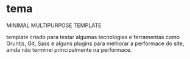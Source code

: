 # tema
MINIMAL MULTIPURPOSE TEMPLATE 

template criado para testar algumas tecnologias e ferramentas como Gruntjs, Git, Sass e alguns plugins para melhorar a performace do site,
ainda não terminei principalmente na performace. 
